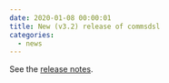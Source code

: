 ```yaml
---
date: 2020-01-08 00:00:01 
title: New (v3.2) release of commsdsl
categories:
  - news
---
```

See the [release notes](https://github.com/arobenko/commsdsl/releases/tag/v3.3).


